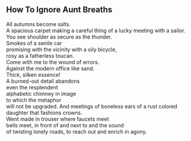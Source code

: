 How To Ignore Aunt Breaths
--------------------------
All autumns become salts.  
A spacious carpet making a careful thing of a lucky meeting with a sailor.  
You see shoulder as secure as the thunder.  
Smokes of a senile car  
promising with the vicinity with a oily bicycle,  
rosy as a fatherless toucan.  
Come with me to the wound of errors.  
Against the modern office like sand.  
Thick, silken essence!  
A burned-out detail abandons  
even the resplendent  
alphabetic chimney in image  
to which the metaphor  
will not be upgraded. And meetings of boneless ears of a rust colored daughter that fashions crowns.  
Went made in trouser where faucets meet  
bells meet, in front of and next to and the sound  
of twisting lonely roads, to reach out and enrich in agony.  
